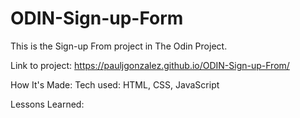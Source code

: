 # ODIN-Sign-up-Form
This is the Sign-up From project in The Odin Project. 

Link to project: https://pauljgonzalez.github.io/ODIN-Sign-up-From/

How It's Made: Tech used: HTML, CSS, JavaScript

Lessons Learned: 

